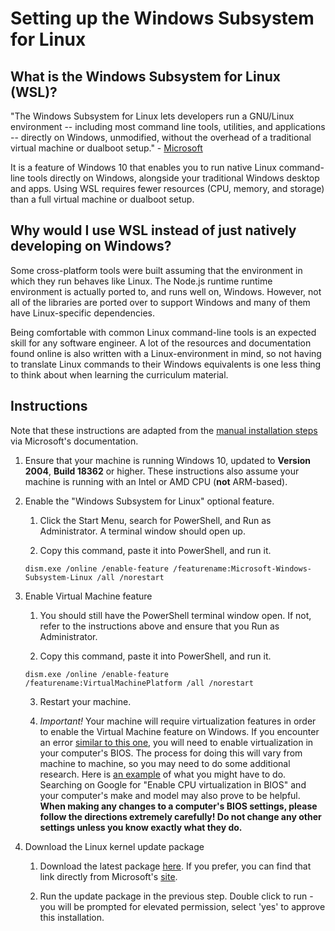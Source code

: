 # Setting up the Windows Subsystem for Linux

## What is the Windows Subsystem for Linux (WSL)?

"The Windows Subsystem for Linux lets developers run a GNU/Linux environment -- including most command line tools, utilities, and applications -- directly on Windows, unmodified, without the overhead of a traditional virtual machine or dualboot setup." - [Microsoft](https://docs.microsoft.com/en-us/windows/wsl/about)

It is a feature of Windows 10 that enables you to run native Linux command-line tools directly on Windows, alongside your traditional Windows desktop and apps. Using WSL requires fewer resources (CPU, memory, and storage) than a full virtual machine or dualboot setup.

## Why would I use WSL instead of just natively developing on Windows?
Some cross-platform tools were built assuming that the environment in which they run behaves like Linux. The Node.js runtime runtime environment is actually ported to, and runs well on, Windows. However, not all of the libraries are ported over to support Windows and many of them have Linux-specific dependencies.

Being comfortable with common Linux command-line tools is an expected skill for any software engineer. A lot of the resources and documentation found online is also written with a Linux-environment in mind, so not having to translate Linux commands to their Windows equivalents is one less thing to think about when learning the curriculum material.

## Instructions
Note that these instructions are adapted from the [manual installation steps](https://docs.microsoft.com/en-us/windows/wsl/install-win10#manual-installation-steps) via Microsoft's documentation.

1. Ensure that your machine is running Windows 10, updated to **Version 2004**, **Build 18362** or higher. These instructions also assume your machine is running with an Intel or AMD CPU (**not** ARM-based).

2. Enable the "Windows Subsystem for Linux" optional feature.
   1. Click the Start Menu, search for PowerShell, and Run as Administrator. A terminal window should open up.

   2. Copy this command, paste it into PowerShell, and run it.
   ```
   dism.exe /online /enable-feature /featurename:Microsoft-Windows-Subsystem-Linux /all /norestart
   ```

3. Enable Virtual Machine feature
   1. You should still have the PowerShell terminal window open. If not, refer to the instructions above and ensure that you Run as Administrator.

   2. Copy this command, paste it into PowerShell, and run it.
   ```
   dism.exe /online /enable-feature /featurename:VirtualMachinePlatform /all /norestart
   ```
   
   3. Restart your machine.
   
   4. _Important!_ Your machine will require virtualization features in order to enable the Virtual Machine feature on Windows. If you encounter an error [similar to this one](https://docs.microsoft.com/en-us/windows/wsl/troubleshooting#error-0x80370102-the-virtual-machine-could-not-be-started-because-a-required-feature-is-not-installed), you will need to enable virtualization in your computer's BIOS. The process for doing this will vary from machine to machine, so you may need to do some additional research. Here is [an example](https://www.bleepingcomputer.com/tutorials/how-to-enable-cpu-virtualization-in-your-computer-bios/) of what you might have to do. Searching on Google for "Enable CPU virtualization in BIOS" and your computer's make and model may also prove to be helpful. **When making any changes to a computer's BIOS settings, please follow the directions extremely carefully! Do not change any other settings unless you know exactly what they do.**

4. Download the Linux kernel update package
   1. Download the latest package [here](https://wslstorestorage.blob.core.windows.net/wslblob/wsl_update_x64.msi). If you prefer, you can find that link directly from Microsoft's [site](https://docs.microsoft.com/en-us/windows/wsl/install-win10#step-4---download-the-linux-kernel-update-package).
   
   2. Run the update package in the previous step. Double click to run - you will be prompted for elevated permission, select 'yes' to approve this installation.